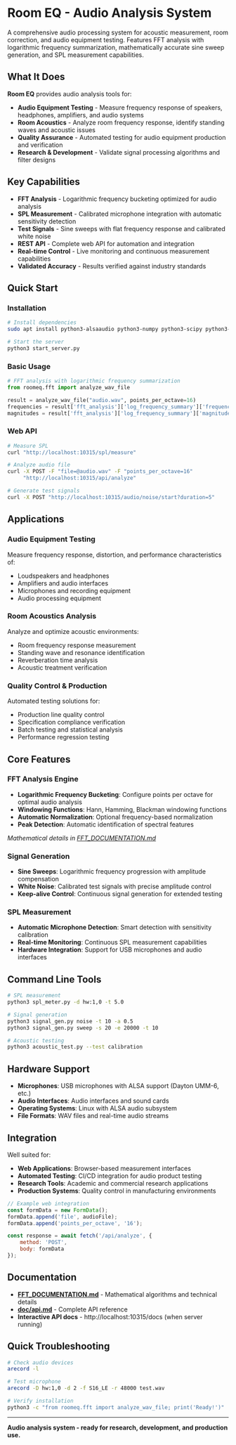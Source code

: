 # Room EQ - Audio Analysis System

A comprehensive audio processing system for acoustic measurement, room correction, and audio equipment testing. Features FFT analysis with logarithmic frequency summarization, mathematically accurate sine sweep generation, and SPL measurement capabilities.

## What It Does

**Room EQ** provides audio analysis tools for:

- **Audio Equipment Testing** - Measure frequency response of speakers, headphones, amplifiers, and audio systems
- **Room Acoustics** - Analyze room frequency response, identify standing waves and acoustic issues  
- **Quality Assurance** - Automated testing for audio equipment production and verification
- **Research & Development** - Validate signal processing algorithms and filter designs

## Key Capabilities

 - **FFT Analysis** - Logarithmic frequency bucketing optimized for audio analysis  
 - **SPL Measurement** - Calibrated microphone integration with automatic sensitivity detection  
 - **Test Signals** - Sine sweeps with flat frequency response and calibrated white noise  
 - **REST API** - Complete web API for automation and integration  
 - **Real-time Control** - Live monitoring and continuous measurement capabilities  
 - **Validated Accuracy** - Results verified against industry standards  

## Quick Start

### Installation
```bash
# Install dependencies
sudo apt install python3-alsaaudio python3-numpy python3-scipy python3-flask python3-flask-cors

# Start the server
python3 start_server.py
```

### Basic Usage
```python
# FFT analysis with logarithmic frequency summarization
from roomeq.fft import analyze_wav_file

result = analyze_wav_file("audio.wav", points_per_octave=16)
frequencies = result['fft_analysis']['log_frequency_summary']['frequencies']
magnitudes = result['fft_analysis']['log_frequency_summary']['magnitudes']
```

### Web API
```bash
# Measure SPL
curl "http://localhost:10315/spl/measure"

# Analyze audio file
curl -X POST -F "file=@audio.wav" -F "points_per_octave=16"  
     "http://localhost:10315/api/analyze"

# Generate test signals  
curl -X POST "http://localhost:10315/audio/noise/start?duration=5"
```

## Applications

### Audio Equipment Testing
Measure frequency response, distortion, and performance characteristics of:
- Loudspeakers and headphones
- Amplifiers and audio interfaces
- Microphones and recording equipment
- Audio processing equipment

### Room Acoustics Analysis  
Analyze and optimize acoustic environments:
- Room frequency response measurement
- Standing wave and resonance identification
- Reverberation time analysis
- Acoustic treatment verification

### Quality Control & Production
Automated testing solutions for:
- Production line quality control
- Specification compliance verification
- Batch testing and statistical analysis
- Performance regression testing

## Core Features

### FFT Analysis Engine
- **Logarithmic Frequency Bucketing**: Configure points per octave for optimal audio analysis
- **Windowing Functions**: Hann, Hamming, Blackman windowing functions
- **Automatic Normalization**: Optional frequency-based normalization
- **Peak Detection**: Automatic identification of spectral features

*Mathematical details in [FFT_DOCUMENTATION.md](FFT_DOCUMENTATION.md)*

### Signal Generation
- **Sine Sweeps**: Logarithmic frequency progression with amplitude compensation
- **White Noise**: Calibrated test signals with precise amplitude control
- **Keep-alive Control**: Continuous signal generation for extended testing

### SPL Measurement
- **Automatic Microphone Detection**: Smart detection with sensitivity calibration
- **Real-time Monitoring**: Continuous SPL measurement capabilities
- **Hardware Integration**: Support for USB microphones and audio interfaces

## Command Line Tools

```bash
# SPL measurement
python3 spl_meter.py -d hw:1,0 -t 5.0

# Signal generation
python3 signal_gen.py noise -t 10 -a 0.5
python3 signal_gen.py sweep -s 20 -e 20000 -t 10

# Acoustic testing
python3 acoustic_test.py --test calibration
```

## Hardware Support

- **Microphones**: USB microphones with ALSA support (Dayton UMM-6, etc.)
- **Audio Interfaces**: Audio interfaces and sound cards
- **Operating Systems**: Linux with ALSA audio subsystem
- **File Formats**: WAV files and real-time audio streams

## Integration

Well suited for:
- **Web Applications**: Browser-based measurement interfaces
- **Automated Testing**: CI/CD integration for audio product testing  
- **Research Tools**: Academic and commercial research applications
- **Production Systems**: Quality control in manufacturing environments

```javascript
// Example web integration
const formData = new FormData();
formData.append('file', audioFile);
formData.append('points_per_octave', '16');

const response = await fetch('/api/analyze', {
    method: 'POST',
    body: formData
});
```

## Documentation

- **[FFT_DOCUMENTATION.md](FFT_DOCUMENTATION.md)** - Mathematical algorithms and technical details
- **[doc/api.md](doc/api.md)** - Complete API reference
- **Interactive API docs** - http://localhost:10315/docs (when server running)

## Quick Troubleshooting

```bash
# Check audio devices
arecord -l

# Test microphone
arecord -D hw:1,0 -d 2 -f S16_LE -r 48000 test.wav

# Verify installation
python3 -c "from roomeq.fft import analyze_wav_file; print('Ready!')"
```

---

**Audio analysis system - ready for research, development, and production use.**
